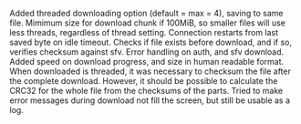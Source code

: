 Added threaded downloading option (default = max = 4), saving to same file.
Mimimum size for download chunk if 100MiB, so smaller files will use less threads, regardless of thread setting.
Connection restarts from last saved byte on idle timeout.
Checks if file exists before download, and if so, verifies checksum against sfv.
Error handling on auth, and sfv download.
Added speed on download progress, and size in human readable format.
When downloaded is threaded, it was necessary to checksum the file after the complete download. However, it should be possible to calculate the CRC32 for the whole file from the checksums of the parts.
Tried to make error messages during download not fill the screen, but still be usable as a log.
